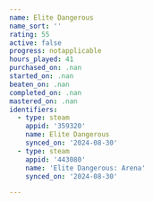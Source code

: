 ```yaml
---
name: Elite Dangerous
name_sort: ''
rating: 55
active: false
progress: notapplicable
hours_played: 41
purchased_on: .nan
started_on: .nan
beaten_on: .nan
completed_on: .nan
mastered_on: .nan
identifiers:
  - type: steam
    appid: '359320'
    name: Elite Dangerous
    synced_on: '2024-08-30'
  - type: steam
    appid: '443080'
    name: 'Elite Dangerous: Arena'
    synced_on: '2024-08-30'

---
```

